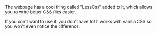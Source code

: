The webpage has a cool thing called "LessCss" added to it, which allows you to write better CSS files easier.

If you don't want to use it, you don't have to! It works with vanilla CSS so you won't even notice the difference.